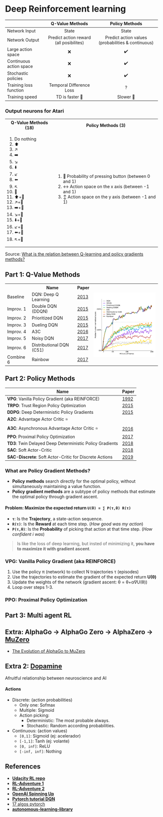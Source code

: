 # Deep Reinforcement learning

|                             | Q-Value Methods           | Policy Methods      |
|-----------------------------|:-------------------------:|:-------------------:|
| Network Input               | State                     | State               |
| Network Output              | Predict action reward (all posibilites) | Predict action values (probabilities & continuous) |
| Large action space          | ❌                        | ✔️                 |
| Continuous action space     | ❌                        | ✔️                 |
| Stochastic policies         | ❌                        | ✔️                 |
| Training loss function      | Temporal Difference Loss  | ?                   |
| Training speed              | TD is faster 🙂           | Slower 🙁          |

### Output neurons for Atari
<table>
  <tr>
    <th>Q-Value Methods (18)</th>
    <th>Policy Methods (3)</th>
  </tr>
  <tr>
    <td><ol>
      <li>Do nothing</li>
      <li>⬆️</li>
      <li>↗️</li>
      <li>➡️</li>
      <li>↘️</li>
      <li>⬇️</li>
      <li>↙️</li>
      <li>⬅️</li>
      <li>↖️</li>
      <li>🔴</li>
      <li>⬆️+🔴</li>
      <li>↗️+🔴</li>
      <li>➡️+🔴</li>
      <li>↘️+🔴</li>
      <li>⬇️+🔴</li>
      <li>↙️+🔴</li>
      <li>⬅️+🔴</li>
      <li>↖️+🔴</li>
    </td></ol>
    <td><ol>
      <li>🔴 Probability of pressing button (between 0 and 1)</li>
      <li>↔️ Action space on the x axis (between -1 and 1)</li>
      <li>↕️ Action space on the y axis (between -1 and 1)</li>
    </td></ol>
  </tr>
</table>

Source: [What is the relation between Q-learning and policy gradients methods?](https://ai.stackexchange.com/questions/6196/what-is-the-relation-between-q-learning-and-policy-gradients-methods)

## Part 1: Q-Value Methods

<table>
  <tr>
    <th></th>
    <th>Name</th>
    <th>Paper</th>
    <th rowspan="9"><img align="right" width="330" src="/img/rainbow.png"></th>
  </tr>
  
  <tr> <td>Baseline </td>  <td>DQN: Deep Q Learning</td>  <td><a href="https://arxiv.org/abs/1312.5602 ">2013</a></td> </tr>
  <tr> <td>Improv. 1</td>  <td>Double DQN  (DDQN)  </td>  <td><a href="https://arxiv.org/abs/1509.06461">2015</a></td> </tr>
  <tr> <td>Improv. 2</td>  <td>Prioritized DQN     </td>  <td><a href="https://arxiv.org/abs/1511.05952">2015</a></td> </tr>
  <tr> <td>Improv. 3</td>  <td>Dueling DQN         </td>  <td><a href="https://arxiv.org/abs/1511.06581">2015</a></td> </tr>
  <tr> <td>Improv. 4</td>  <td>A3C                 </td>  <td><a href="https://arxiv.org/abs/1602.01783">2016</a></td> </tr>
  <tr> <td>Improv. 5</td>  <td>Noisy DQN           </td>  <td><a href="https://arxiv.org/abs/1706.10295">2017</a></td> </tr>
  <tr> <td>Improv. 6</td><td>Distributional DQN (C51)</td><td><a href="https://arxiv.org/abs/1707.06887">2017</a></td> </tr>
  <tr> <td>Combine 6</td>  <td>Rainbow             </td>  <td><a href="https://arxiv.org/abs/1710.02298">2017</a></td> </tr>
</table>



## Part 2: Policy Methods

| Name                                                      | Paper                                    |
|-----------------------------------------------------------|------------------------------------------|
| **VPG**: Vanilla Policy Gradient (aka REINFORCE)          | [1992](http://www-anw.cs.umass.edu/~barto/courses/cs687/williams92simple.pdf) |
| **TRPO**: Trust Region Policy Optimization                | [2015](https://arxiv.org/abs/1502.05477) |
| **DDPG**: Deep Deterministic Policy Gradients             | [2015](https://arxiv.org/abs/1509.02971) |
| **A2C**: Advantage Actor Critic  ⭐                        |                                          |
| **A3C**: Asynchronous Advantage Actor Critic  ⭐           | [2016](https://arxiv.org/abs/1602.01783) |
| **PPO**: Proximal Policy Optimization                     | [2017](https://arxiv.org/abs/1707.06347) |
| **TD3**: Twin Delayed Deep Deterministic Policy Gradients | [2018](https://arxiv.org/abs/1802.09477) |
| **SAC**: Soft Actor-Critic                                | [2018](https://arxiv.org/abs/1812.05905) |
| **SAC-Discrete**: Soft Actor-Critic for Discrete Actions  | [2019](https://arxiv.org/abs/1910.07207) |




### What are Policy Gradient Methods?
- **Policy methods** search directly for the optimal policy, without simultaneously maintaining a value function.
- **Policy gradient methods** are a subtype of policy methods that estimate the optimal policy through gradient ascent.

#### Problem: Maximize the expected return `U(θ) = ∑ P(τ,θ) R(τ)`
- **`τ`**: Is the **Trajectory**, a state-action sequence.
- **`R(τ)`**: Is the **Reward** at each time step. (*How good was my action*)
- **`P(τ,θ)`**: Is the **Probability** of picking that action at that time step. (*How confident i was*)
> Is like the loss of deep learning, but insted of minimizing it, **you have to maximize it with gradient ascent**.

### VPG: Vanilla Policy Gradient (aka REINFORCE)
1. Use the policy π (network) to collect N trajectories τ (episodes)
2. Use the trajectories to estimate the gradient of the expected return **U(θ)**
3. Update the weights of the network (gradient ascent: θ = θ+α∇U(θ))
4. Loop over steps 1-3.

### PPO: Proximal Policy Optimization 





## Part 3: Multi agent RL


## Extra: AlphaGo → AlphaGo Zero → AlphaZero → [MuZero](https://arxiv.org/abs/1911.08265)
- [The Evolution of AlphaGo to MuZero](https://towardsdatascience.com/the-evolution-of-alphago-to-muzero-c2c37306bf9)

## Extra 2: [Dopamine](https://deepmind.com/blog/article/Dopamine-and-temporal-difference-learning-A-fruitful-relationship-between-neuroscience-and-AI)
Afruitful relationship between neuroscience and AI


#### Actions
- Discrete: (action probabilities)
  - Only one: Sofmax
  - Multiple: Sigmoid
  - Action picking:
    - Deterministic: The most probable always.
    - Stochastic: Random according probabilities.
- Continuous: (action values)
  - `[0,1]`: Sigmoid (ej: acelerador)
  - `[-1,1]`: Tanh (ej: volante)
  - `[0, inf]`: ReLU
  - `[-inf, inf]`: Nothing
  
## References

- [**Udacity RL repo**](https://github.com/udacity/deep-reinforcement-learning/tree/master/dqn/solution)
- [**RL-Adventure 1**](https://github.com/higgsfield/RL-Adventure)
- [**RL-Adventure 2**](https://github.com/higgsfield/RL-Adventure-2)
- [**OpenAI Spinning Up**](https://spinningup.openai.com)
- [**Pytorch tutorial DQN**](https://pytorch.org/tutorials/intermediate/reinforcement_q_learning.html)
- [17 algos pytorch](https://github.com/p-christ/Deep-Reinforcement-Learning-Algorithms-with-PyTorch)
- [**autonomous-learning-library**](https://www.reddit.com/r/MachineLearning/comments/ergxuz/p_the_autonomous_learning_library_a_pytorch)
